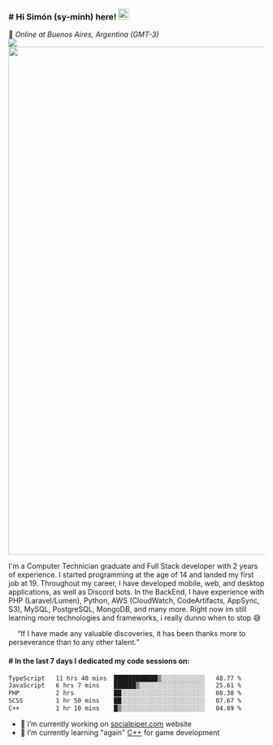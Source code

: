 <h3 align="flex-start"><b># Hi Simón (sy-minh) here!&nbsp;</b><img src="https://media.giphy.com/media/hvRJCLFzcasrR4ia7z/giphy.gif" width="22"></h3>
<div>📌&nbsp;<i>Online at Buenos Aires, Argentina (GMT-3)</i></div>

<section>
  <img src="https://user-images.githubusercontent.com/73097560/115834477-dbab4500-a447-11eb-908a-139a6edaec5c.gif">
  <img src="https://github.com/itssimmons/itssimmons/assets/62354548/65a2d7ba-3a74-4fe9-a8d9-68a32487ecc1" width="1000">
</section>

<p>I'm a Computer Technician graduate and Full Stack developer with 2 years of experience. I started programming at the age of 14 and landed my first job at 19. Throughout my career, I have developed mobile, web, and desktop applications, as well as Discord bots. In the BackEnd, I have experience with PHP (Laravel/Lumen), Python, AWS (CloudWatch, CodeArtifacts, AppSync, S3), MySQL, PostgreSQL, MongoDB, and many more. Right now im still learning more technologies and frameworks, i really dunno when to stop 😅</p>

<p>
  <img src="https://images.emojiterra.com/google/noto-emoji/unicode-15/animated/2728.gif" width="14">
  <q>If I have made any valuable discoveries, it has been thanks more to perseverance than to any other talent.</q>
  <img src="https://images.emojiterra.com/google/noto-emoji/unicode-15/animated/2728.gif" width="14">
</p>

<h4><b># In the last 7 days I dedicated my code sessions on: </b></h4>
<!--START_SECTION:waka-->

```txt
TypeScript   11 hrs 40 mins  ████████████▒░░░░░░░░░░░░   48.77 %
JavaScript   6 hrs 7 mins    ██████▒░░░░░░░░░░░░░░░░░░   25.61 %
PHP          2 hrs           ██░░░░░░░░░░░░░░░░░░░░░░░   08.38 %
SCSS         1 hr 50 mins    ██░░░░░░░░░░░░░░░░░░░░░░░   07.67 %
C++          1 hr 10 mins    █▒░░░░░░░░░░░░░░░░░░░░░░░   04.89 %
```

<!--END_SECTION:waka-->

- 🔭 I’m currently working on <a href="https://www.socialpiper.com/">socialpiper.com</a> website
- 🌱 I’m currently learning "again" <a href="https://twitter.com/ProgrammersMeme/status/971491324674396162/photo/1">C++</a> for game development

